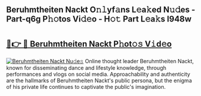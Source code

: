 ## Beruhmtheiten Nackt O𝚗𝚕yf𝚊ns L𝚎a𝚔ed N𝚞𝚍es - Part-q6g P𝚑𝚘tos Vi𝚍𝚎o - H𝚘𝚝 Part L𝚎a𝚔s l948w

# <h2><a href="http://kf33c0t.oniu.top/?m=Beruhmtheiten+Nackt">🔗👉 🔴 Beruhmtheiten Nackt P𝚑ot𝚘𝚜 V𝚒d𝚎o</a></h2>

[![Beruhmtheiten Nackt Nu𝚍e𝚜](https://i.imgur.com/0qMVB7G.gif)](http://kf33c0t.oniu.top/?m=Beruhmtheiten+Nackt)
Online thought leader Beruhmtheiten Nackt, known for disseminating dance and lifestyle knowledge, through performances and vlogs on social media. Approachability and authenticity are the hallmarks of Beruhmtheiten Nackt's public persona, but the enigma of his private life continues to captivate the public's imagination.  
